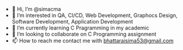 - 👋 Hi, I’m @simacma
- 👀 I’m interested in QA, CI/CD, Web Development, Graphocs Design, Software Development, Application Development
- 🌱 I’m currently learning C Pragramming in my academic
- 💞️ I’m looking to collaborate on C Programming assignment
- 📫 How to reach me contact me with bhattaraisima53@gmail.com

<!---
simacma/simacma is a ✨ special ✨ repository because its `README.md` (this file) appears on your GitHub profile.
You can click the Preview link to take a look at your changes.
--->

